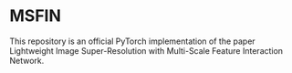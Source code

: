 # MSFIN
This repository is an official PyTorch implementation of the paper Lightweight Image Super-Resolution with Multi-Scale Feature Interaction Network.
